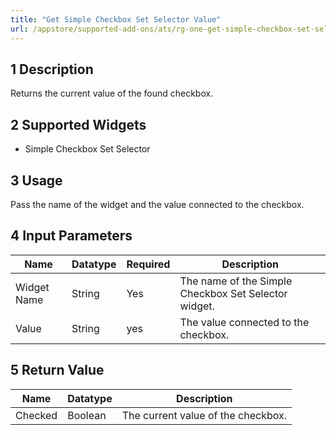 ```yaml
---
title: "Get Simple Checkbox Set Selector Value"
url: /appstore/supported-add-ons/ats/rg-one-get-simple-checkbox-set-selector-value/
---
```


## 1 Description

Returns the current value of the found checkbox.

## 2 Supported Widgets

* Simple Checkbox Set Selector

## 3 Usage

Pass the name of the widget and the value connected to the checkbox.

## 4 Input Parameters

Name | Datatype | Required | Description
---- | -------- | -------- | ---------------
Widget Name | String | Yes | The name of the Simple Checkbox Set Selector widget.
Value | String | yes | The value connected to the checkbox.

## 5 Return Value

Name | Datatype | Description
---- | --------- | ---------------
Checked | Boolean | The current value of the checkbox.
